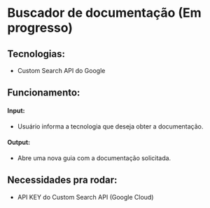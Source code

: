# Buscador de documentação (Em progresso)
## Tecnologias:
* Custom Search API do Google

## Funcionamento:
#### Input: 
* Usuário informa a tecnologia que deseja obter a documentação.
#### Output:
* Abre uma nova guia com a documentação solicitada.

## Necessidades pra rodar:
* API KEY do Custom Search API (Google Cloud)
